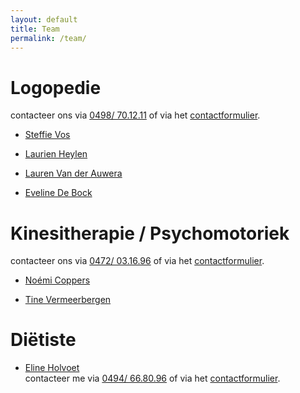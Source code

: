 ```yaml
---
layout: default
title: Team
permalink: /team/
---
```

# Logopedie

contacteer ons via <a href="tel:+32498701211" itemprop="telephone">0498/ 70.12.11</a> of via het [contactformulier](/contact.html).


* <a href="{{ site.baseurl }}/logopedie/steffie_vos.html">Steffie Vos</a><br>    

* <a href="{{ site.baseurl }}/logopedie/laurien_heylen.html">Laurien Heylen</a> <br>  

* <a href="{{ site.baseurl }}/logopedie/Lauren_Van_der_Auwera.html">Lauren Van der Auwera</a> <br> 

* <a href="{{ site.baseurl }}/logopedie/eveline_de_bock.html">Eveline De Bock</a> <br> 


# Kinesitherapie / Psychomotoriek

contacteer ons via <a href="tel:+32472031696" itemprop="telephone">0472/ 03.16.96</a> of via het [contactformulier](/contact.html).

* <a href="{{ site.baseurl }}/kinesitherapie/noemi_coppers">Noémi Coppers</a> <br> 

* <a href="{{ site.baseurl }}/kinesitherapie/tine_vermeerbergen">Tine Vermeerbergen</a> <br>  

# Diëtiste

* <a href="{{ site.baseurl }}/dietetiek/eline_holvoet.html">Eline Holvoet</a><br> contacteer me via  <a href="tel:+32494668096" itemprop="telephone">0494/ 66.80.96</a> of via het [contactformulier](/contact.html). 
